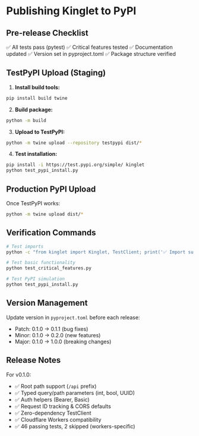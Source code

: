 # Publishing Kinglet to PyPI

## Pre-release Checklist

✅ All tests pass (pytest)
✅ Critical features tested
✅ Documentation updated
✅ Version set in pyproject.toml
✅ Package structure verified

## TestPyPI Upload (Staging)

1. **Install build tools:**
```bash
pip install build twine
```

2. **Build package:**
```bash
python -m build
```

3. **Upload to TestPyPI:**
```bash
python -m twine upload --repository testpypi dist/*
```

4. **Test installation:**
```bash
pip install -i https://test.pypi.org/simple/ kinglet
python test_pypi_install.py
```

## Production PyPI Upload

Once TestPyPI works:

```bash
python -m twine upload dist/*
```

## Verification Commands

```bash
# Test imports
python -c "from kinglet import Kinglet, TestClient; print('✅ Import success')"

# Test basic functionality  
python test_critical_features.py

# Test PyPI simulation
python test_pypi_install.py
```

## Version Management

Update version in `pyproject.toml` before each release:
- Patch: 0.1.0 → 0.1.1 (bug fixes)
- Minor: 0.1.0 → 0.2.0 (new features)
- Major: 0.1.0 → 1.0.0 (breaking changes)

## Release Notes

For v0.1.0:
- ✅ Root path support (`/api` prefix)
- ✅ Typed query/path parameters (int, bool, UUID)
- ✅ Auth helpers (Bearer, Basic)
- ✅ Request ID tracking & CORS defaults
- ✅ Zero-dependency TestClient
- ✅ Cloudflare Workers compatibility
- ✅ 46 passing tests, 2 skipped (workers-specific)